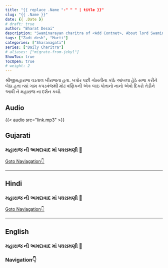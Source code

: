 ```yaml
---
title: "{{ replace .Name "-" " " | title }}"
slug: "{{ .Name }}"
date: {{ .Date }}
# draft: true
author: "Bharat Desai"
description: "Swaminarayan charitra of <Add Contnet>, About lord Swaminarayan"
tags: ["Zadi desh", "Murti"]
categories: ["Sharanagati"]
series: ["Daily Charitra"]
# aliases: ["migrate-from-jekyl"]
ShowToc: true
TocOpen: true
# weight: 2
---
```


<!-- this Content Here will shown id listing page till "more" tag -->
શ્રીજીમહારાજ વડતાલ બીરાજતા હતા. બપોર પછી ગોમતીના કાંઠે આંબલા હેઠે સભા કરીને બેઠા હતા ત્યાં ગામ કપડવંજથી મોઢ વણિકની એક બાઇ પોતાનો નાનો એવો દિકરો તેડીને આવી ને મહારાજ ના દર્શન કર્યા. 

<!--more-->

<!-- start Remove this if audio not available -->
## Audio
{{< audio src="link.mp3" >}}
<!-- End Audio -->

## Gujarati
### મહારાજ ની અમદાવાદ માં પધરામણી :tada:

<!-- Remove This and add charitra Gujarati -->

[Goto Naviagation:point_down: ](#navigation)

----
## Hindi
### મહારાજ ની અમદાવાદ માં પધરામણી :tada:

<!-- Remove This and add charitra Hindi -->

[Goto Naviagation:point_down: ](#navigation)

----
## English
### મહારાજ ની અમદાવાદ માં પધરામણી :tada:

<!-- Remove This and add charitra English -->


### Navigation:point_down: